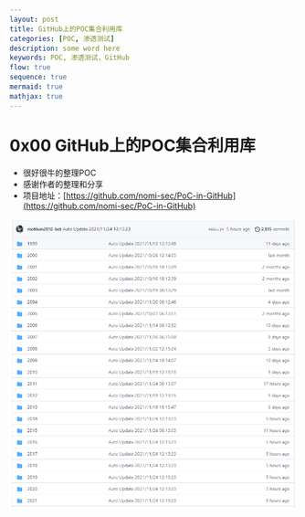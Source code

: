 ```yaml
---
layout: post
title: GitHub上的POC集合利用库
categories: [POC, 渗透测试]
description: some word here
keywords: POC, 渗透测试，GitHub
flow: true
sequence: true
mermaid: true
mathjax: true
---
```




# 0x00 GitHub上的POC集合利用库

- 很好很牛的整理POC
- 感谢作者的整理和分享
- 项目地址：[https://github.com/nomi-sec/PoC-in-GitHub](https://github.com/nomi-sec/PoC-in-GitHub)

![image-20211125010021854](/images/posts/2021-11-25-POC-collections-take-advantage-of-library-in-github.assets/image-20211125010021854.png)
